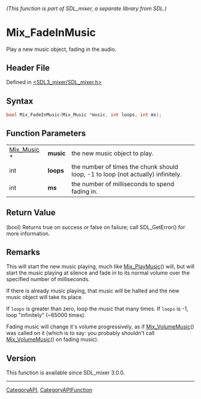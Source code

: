 ###### (This function is part of SDL_mixer, a separate library from SDL.)
# Mix_FadeInMusic

Play a new music object, fading in the audio.

## Header File

Defined in [<SDL3_mixer/SDL_mixer.h>](https://github.com/libsdl-org/SDL_mixer/blob/main/include/SDL3_mixer/SDL_mixer.h)

## Syntax

```c
bool Mix_FadeInMusic(Mix_Music *music, int loops, int ms);
```

## Function Parameters

|                          |           |                                                                                  |
| ------------------------ | --------- | -------------------------------------------------------------------------------- |
| [Mix_Music](Mix_Music) * | **music** | the new music object to play.                                                    |
| int                      | **loops** | the number of times the chunk should loop, -1 to loop (not actually) infinitely. |
| int                      | **ms**    | the number of milliseconds to spend fading in.                                   |

## Return Value

(bool) Returns true on success or false on failure; call SDL_GetError() for
more information.

## Remarks

This will start the new music playing, much like
[Mix_PlayMusic](Mix_PlayMusic)() will, but will start the music playing at
silence and fade in to its normal volume over the specified number of
milliseconds.

If there is already music playing, that music will be halted and the new
music object will take its place.

If `loops` is greater than zero, loop the music that many times. If `loops`
is -1, loop "infinitely" (~65000 times).

Fading music will change it's volume progressively, as if
[Mix_VolumeMusic](Mix_VolumeMusic)() was called on it (which is to say: you
probably shouldn't call [Mix_VolumeMusic](Mix_VolumeMusic)() on fading
music).

## Version

This function is available since SDL_mixer 3.0.0.

----
[CategoryAPI](CategoryAPI), [CategoryAPIFunction](CategoryAPIFunction)


